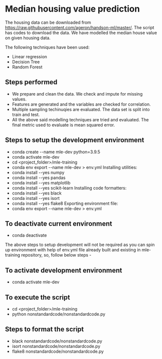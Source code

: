 # Median housing value prediction

The housing data can be downloaded from https://raw.githubusercontent.com/ageron/handson-ml/master/. The script has codes to download the data. We have modelled the median house value on given housing data. 

The following techniques have been used: 

 - Linear regression
 - Decision Tree
 - Random Forest

## Steps performed
 - We prepare and clean the data. We check and impute for missing values.
 - Features are generated and the variables are checked for correlation.
 - Multiple sampling techinuqies are evaluated. The data set is split into train and test.
 - All the above said modelling techniques are tried and evaluated. The final metric used to evaluate is mean squared error.

## Steps to setup the development environment
 - conda create --name mle-dev python=3.9.5
 - conda activate mle-dev
 - cd <project_folder>/mle-training
 - conda env export --name mle-dev > env.yml
Installing utilities:
 - conda install --yes numpy
 - conda install --yes pandas
 - conda install --yes matplotlib
 - conda install --yes scikit-learn
Installing code formatters:
 - conda install --yes black
 - conda install --yes isort
 - conda install --yes flake8
Exporting environment file:
 - conda env export --name mle-dev > env.yml
## To deactivate current environment
 - conda deactivate

The above steps to setup development will not be required as you can spin up environment with help of env.yml file already built and existing in mle-training repository, so, follow below steps -

## To activate development environment
 - conda activate mle-dev
## To execute the script
 - cd <project_folder>/mle-training
 - python nonstandardcode/nonstandardcode.py

## Steps to format the script
 - black nonstandardcode/nonstandardcode.py
 - isort nonstandardcode/nonstandardcode.py
 - flake8 nonstandardcode/nonstandardcode.py